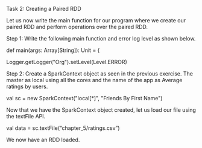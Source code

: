 Task 2: Creating a Paired RDD

Let us now write the main function for our program where we create our paired RDD and perform operations over the paired RDD.

Step 1: Write the following main function and error log level as shown below.

def main(args: Array[String]): Unit = {

  Logger.getLogger("Org").setLevel(Level.ERROR)

 


Step 2: Create a SparkContext object as seen in the previous exercise. The master  as local using all the cores and the name of the app as Average ratings by users.

val sc = new SparkContext("local[*]", "Friends By First Name")

Now that we have the SparkContext object created, let us load our file using the textFile API.

val data = sc.textFile(“chapter_5/ratings.csv”)

 
We now have an RDD loaded.
